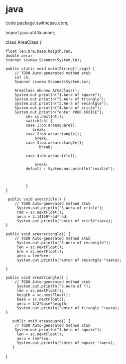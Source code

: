 # java
code
package swithcase.com;

import java.util.Scanner;

 class AreaClass {
	
	float len,bre,base,heigth,rad;
	double aera;
	Scanner sc=new Scanner(System.in);
	
	public static void main(String[] args) {
		// TODO Auto-generated method stub
		int ch;
		Scanner sc=new Scanner(System.in);
		
		AreaClass ob=new AreaClass();
		System.out.println("1.Aera of square");
		System.out.println("2.Aera of triangle");
	    System.out.println("3.Aera of recantgle");
		System.out.println("4.Aera of cricle");
		System.out.println("enter YOUR CHOICE");
			 ch= sc.nextInt();
			 switch(ch) {
			 case 1:ob.areasquare();
				break;
			 case 2:ob.areatriangle();
				 break;
			 case 3:ob.arearectangle();
			       break;
				  
			 case 4:ob.areacricle();
				  
				 break;
			 default : System.out.println("invalid");
				
				 
				  
			 }
	}

	 public void areacricle() {
		// TODO Auto-generated method stub
		 System.out.println("3.Aera of cricle");
		 rad = sc.nextFloat();
		 aera = 3.14159*rad*rad;
		 System.out.println("enter of cricle"+aera);
	}

	public void arearectangle() {
		// TODO Auto-generated method stub
		 System.out.println("3.Aera of recantgle");
		 len = sc.nextFloat();
		 bre = sc.nextFloat();
		 aera = len*bre;
		 System.out.println("enter of recantgle "+aera);
		 
	}

	public void areatriangle() {
		// TODO Auto-generated method stub
		 System.out.println("3.Aera of ");
		 len = sc.nextFloat();
		 heigth = sc.nextFloat();
		 base = sc.nextFloat();
		 aera = 1/2*base*heigth;
		 System.out.println("enter of tirangle "+aera);
	}

       public void areasquare() {
		// TODO Auto-generated method stub
		System.out.println("1.Aera of square");
		 len = sc.nextFloat();
		 aera = len*len;
		 System.out.println("enter of squaer "+aera);
       }
       
 }
